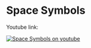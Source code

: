 # Space Symbols

Youtube link:

[![Space Symbols on youtube](https://img.youtube.com/vi/2Lo4uI1hWC4/0.jpg)](https://www.youtube.com/watch?v=2Lo4uI1hWC4)
